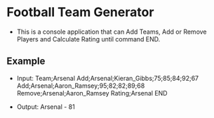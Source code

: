 ﻿# Football Team Generator

* This is a console application that can Add Teams, Add or Remove Players and Calculate Rating until command END.

## Example 

* Input: Team;Arsenal
 Add;Arsenal;Kieran_Gibbs;75;85;84;92;67
 Add;Arsenal;Aaron_Ramsey;95;82;82;89;68
 Remove;Arsenal;Aaron_Ramsey
 Rating;Arsenal
 END

* Output: Arsenal - 81